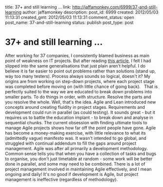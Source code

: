 title: 37+ and still learning ...
link: http://jaffamonkey.com/6999/37-and-still-learning
author: jaffamonkey
description: 
post_id: 6999
created: 2012/05/03 11:13:31
created_gmt: 2012/05/03 11:13:31
comment_status: open
post_name: 37-and-still-learning
status: publish
post_type: post

# 37+ and still learning ...

After working for 37 companies, I consistently blamed business as main point of weakness on IT projects. But after reading [this article](http://flowchainsensei.wordpress.com/2012/03/19/society-and-the-analytic-mindset-2/), I felt I had slipped into the same generalisations that just plain aren't helpful. I do believe it is far easier to point out problems rather than solutions (stand up, way too many testers). Process always sounds so logical, doesn't it? My origins are from working on step-down projects, where each project stage was completed before moving on (with little chance of going back).   That is perfectly suited to the way we are educated to break down problems into smaller parts. To do things in order, with structure. Resolve the parts and you resolve the whole. Well, that's the idea. Agile and Lean introduced new concepts around creating fluidity in project stages. Requirements and development could run in parallel (as could testing). It sounds great - but it requires us to battle the education implant - to break down and analyse in sequential chunks. The current obsession with finding ultimate tools to manage Agile projects shows how far off the point people have gone. Agile has become a money-making exercise, with little relevance to what its (admittedly vague) manifesto was. It wasn't intended to go global, and struggled with continual addendum to fill the gaps around project management. Agile was after all primarily a development methodology. Common sense tells you that when you have a collection of tasks and bugs to organise, you don't just timetable at random - some work will be better done in parallel, and some may need to be combined. There is a lot of project management involved in maintaining Agile effectively, and I mean ongoing and daily! It's no good if development is Agile, but project management is ineffective (regardless of methodology).